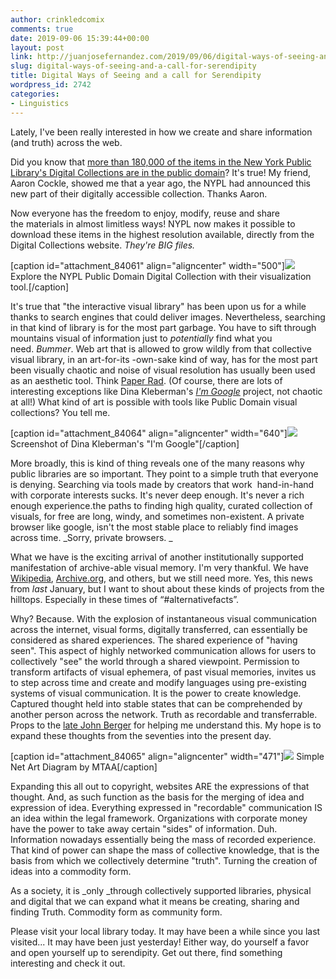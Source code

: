 ```yaml
---
author: crinkledcomix
comments: true
date: 2019-09-06 15:39:44+00:00
layout: post
link: http://juanjosefernandez.com/2019/09/06/digital-ways-of-seeing-and-a-call-for-serendipity/
slug: digital-ways-of-seeing-and-a-call-for-serendipity
title: Digital Ways of Seeing and a call for Serendipity
wordpress_id: 2742
categories:
- Linguistics
---
```


Lately, I've been really interested in how we create and share information (and truth) across the web.

Did you know that [more than 180,000 of the items in the New York Public Library's Digital Collections are in the public domain](https://www.nypl.org/research/collections/digital-collections/public-domain)? It's true! My friend, Aaron Cockle, showed me that a year ago, the NYPL had announced this new part of their digitally accessible collection. Thanks Aaron.

Now everyone has the freedom to enjoy, modify, reuse and share the materials in almost limitless ways! NYPL now makes it possible to download these items in the highest resolution available, directly from the Digital Collections website. _They're BIG files._

[caption id="attachment_84061" align="aligncenter" width="500"][![](http://comicsworkbook.com/wp-content/uploads/2017/01/pd_banner_magnified_0.png)](http://comicsworkbook.com/wp-content/uploads/2017/01/pd_banner_magnified_0.png) Explore the NYPL Public Domain Digital Collection with their visualization tool.[/caption]


It's true that "the interactive visual library" has been upon us for a while thanks to search engines that could deliver images. Nevertheless, searching in that kind of library is for the most part garbage. You have to sift through mountains visual of information just to _potentially_ find what you need. _Bummer_. Web art that is allowed to grow wildly from that collective visual library, in an art-for-its -own-sake kind of way, has for the most part been visually chaotic and noise of visual resolution has usually been used as an aesthetic tool. Think [Paper Rad](https://www.youtube.com/watch?v=gLHOeCK3QBI). (Of course, there are lots of interesting exceptions like Dina Kleberman's [_I'm Google_](http://dinakelberman.tumblr.com/) project, not chaotic at all!) What kind of art is possible with tools like Public Domain visual collections? You tell me.




[caption id="attachment_84064" align="aligncenter" width="640"][![](http://comicsworkbook.com/wp-content/uploads/2017/01/dina-1.jpg)](http://comicsworkbook.com/wp-content/uploads/2017/01/dina-1.jpg) Screenshot of Dina Kleberman's "I'm Google"[/caption]

More broadly, this is kind of thing reveals one of the many reasons why public libraries are so important. They point to a simple truth that everyone is denying. Searching via tools made by creators that work  hand-in-hand with corporate interests sucks. It's never deep enough. It's never a rich enough experience.the paths to finding high quality, curated collection of visuals, for free are long, windy, and sometimes non-existent. A private browser like google, isn't the most stable place to reliably find images across time. _Sorry, private browsers. _


What we have is the exciting arrival of another institutionally supported manifestation of archive-able visual memory. I'm very thankful. We have [Wikipedia](https://www.wikipedia.org/), [Archive.org](https://archive.org/), and others, but we still need more. Yes, this news from _last_ January, but I want to shout about these kinds of projects from the hilltops. Especially in these times of “#alternativefacts”.




Why? Because.
With the explosion of instantaneous visual communication across the internet, visual forms, digitally transferred, can essentially be considered as shared experiences. The shared experience of "having seen". This aspect of highly networked communication allows for users to collectively "see" the world through a shared viewpoint. Permission to transform artifacts of visual ephemera, of past visual memories, invites us to step across time and create and modify languages using pre-existing systems of visual communication. It is the power to create knowledge. Captured thought held into stable states that can be comprehended by another person across the network. Truth as recordable and transferrable. Props to the [late John Berger](https://www.youtube.com/watch?v=0pDE4VX_9Kk) for helping me understand this. My hope is to expand these thoughts from the seventies into the present day.




[caption id="attachment_84065" align="aligncenter" width="471"][![](http://comicsworkbook.com/wp-content/uploads/2017/01/netartdiagram.gif)](http://http://www.mtaa.net/mtaaRR/off-line_art/snad.html.com/wp-content/uploads/2017/01/netartdiagram.gif) Simple Net Art Diagram by MTAA[/caption]


Expanding this all out to copyright, websites ARE the expressions of that thought. And, as such function as the basis for the merging of idea and expression of idea. Everything expressed in "recordable" communication IS an idea within the legal framework. Organizations with corporate money have the power to take away certain "sides" of information. Duh. Information nowadays essentially being the mass of recorded experience. That kind of power can shape the mass of collective knowledge, that is the basis from which we collectively determine "truth". Turning the creation of ideas into a commodity form.




As a society, it is _only _through collectively supported libraries, physical and digital that we can expand what it means be creating, sharing and finding Truth. Commodity form as community form.


Please visit your local library today. It may have been a while since you last visited... It may have been just yesterday! Either way, do yourself a favor and open yourself up to serendipity. Get out there, find something interesting and check it out.
